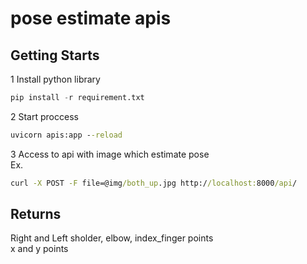 # pose estimate apis

## Getting Starts
1 Install python library

~~~ python
pip install -r requirement.txt
~~~

2 Start proccess

~~~ cmd
uvicorn apis:app --reload 
~~~

3 Access to api with image which estimate pose  
Ex.
~~~ cmd
curl -X POST -F file=@img/both_up.jpg http://localhost:8000/api/
~~~

## Returns

Right and Left sholder, elbow, index_finger points  
x and y points